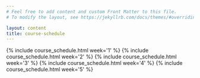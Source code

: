 ```yaml
---
# Feel free to add content and custom Front Matter to this file.
# To modify the layout, see https://jekyllrb.com/docs/themes/#overriding-theme-defaults

layout: content
title: course-schedule
---
```


{% include course_schedule.html week='1' %}
{% include course_schedule.html week='2' %}
{% include course_schedule.html week='3' %}
{% include course_schedule.html week='4' %}
{% include course_schedule.html week='5' %}